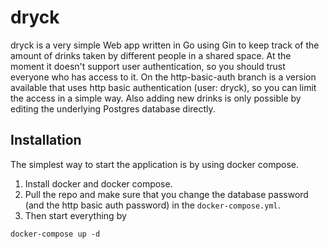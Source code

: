 # dryck
dryck is a very simple Web app written in Go using Gin to keep track of the amount of drinks taken by different people in a shared space.
At the moment it doesn't support user authentication, so you should trust everyone who has access to it.
On the http-basic-auth branch is a version available that uses http basic authentication (user: dryck), so you can limit the access in a simple way.
Also adding new drinks is only possible by editing the underlying Postgres database directly.

## Installation
The simplest way to start the application is by using docker compose.
1. Install docker and docker compose.
1. Pull the repo and make sure that you change the database password (and the http basic auth password) in the `docker-compose.yml`.
1. Then start everything by
```
docker-compose up -d
```
